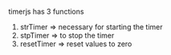 timerjs has 3 functions

1. strTimer => necessary for starting the timer
2. stpTimer => to stop the timer
3. resetTimer => reset values to zero
